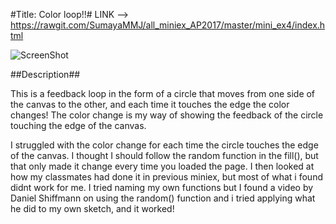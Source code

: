 #Title: Color loop!!#
LINK --> https://rawgit.com/SumayaMMJ/all_miniex_AP2017/master/mini_ex4/index.html

![ScreenShot]([https://github.com/SumayaMMJ/all_miniex_AP2017/blob/master/mini_ex4/miniex4.JPG])

##Description##

This is a feedback loop in the form of a circle that moves from one side of the canvas to the other, and each time it touches the edge the color changes!
The color change is my way of showing the feedback of the circle touching the edge of the canvas.

I struggled with the color change for each time the circle touches the edge of the canvas. I thought I should follow the random function in the fill(), but that only made it change every time you loaded the page.
I then looked at how my classmates had done it in previous miniex, but most of what i found didnt work for me. I tried naming my own functions but I found a video by Daniel Shiffmann on using the random() function and i tried applying what he did to my own sketch, and it worked!

